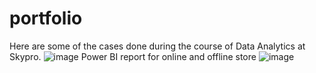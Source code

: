# portfolio
Here are some of the cases done during the course of Data Analytics at Skypro.
![image](https://user-images.githubusercontent.com/108077724/185707802-d605dab1-d8f7-4cf2-a82b-3f9794a0fa61.png)
Power BI report for online and offline store
![image](https://user-images.githubusercontent.com/108077724/185708514-0cacf329-36ac-49dc-a612-967ff544edde.png)
